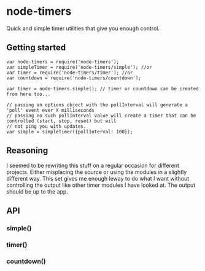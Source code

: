 node-timers
=====

Quick and simple timer utilities that give you enough control.

## Getting started

```
var node-timers = require('node-timers');
var simpleTimer = require('node-timers/simple'); //or
var timer = require('node-timers/timer'); //or
var countdown = require('node-timers/countdown');

var timer = node-timers.simple(); // timer or countdown can be created from here too...

// passing an options object with the pollInterval will generate a 'poll' event ever X milliseconds
// passing no such pollInterval value will create a timer that can be controlled (start, stop, reset) but will
// not ping you with updates.
var simple = simpleTimer({pollInterval: 100});
```

## Reasoning

I seemed to be rewriting this stuff on a regular occasion for different projects. Either misplacing the source or
using the modules in a slightly different way. This set gives me enough leway to do what I want without controlling the output
like other timer modules I have looked at. The output should be up to the app.

## API

### simple() ###

### timer() ###

### countdown() ###

